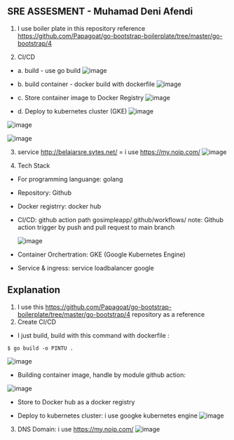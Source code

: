 ## SRE ASSESMENT - Muhamad Deni Afendi

1. I use boiler plate in this repository reference https://github.com/Papagoat/go-bootstrap-boilerplate/tree/master/go-bootstrap/4

2. CI/CD 
- a. build - use go build
![image](https://user-images.githubusercontent.com/80587939/172310577-f100c362-ba79-402e-8024-28006d2532d1.png)

- b. build container - docker build with dockerfile
![image](https://user-images.githubusercontent.com/80587939/172314214-f10c10b5-2c0f-42a4-9939-0c158facd7b8.png)

- c. Store container image to Docker Registry
![image](https://user-images.githubusercontent.com/80587939/172310105-5563ba7b-aa17-41f6-b64b-037bf4ed6efc.png)

- d. Deploy to kubernetes cluster (GKE)
![image](https://user-images.githubusercontent.com/80587939/172313602-d2019691-ae3a-4f0f-b08f-fd8d9ab1a3dc.png)

![image](https://user-images.githubusercontent.com/80587939/172313746-2121abfe-ac36-4fbf-8c19-062275542288.png)

![image](https://user-images.githubusercontent.com/80587939/172314015-572f7d81-c556-4d1f-b056-22e402ce0d94.png)

3. service http://belajarsre.sytes.net/ = i use https://my.noip.com/
![image](https://user-images.githubusercontent.com/80587939/172311106-77cfa32f-b9a9-4320-8a31-5cc0c29976eb.png)

4. Tech Stack 
- For programming languange: golang
- Repository: Github
- Docker registrry: docker hub
- CI/CD: github action path gosimpleapp/.github/workflows/
  note: Github action trigger by push and pull request to main branch
  
  ![image](https://user-images.githubusercontent.com/80587939/172317552-7d4b16a8-9659-4db7-9e79-33e949a472e8.png)
  
- Container Orchertration: GKE (Google Kubernetes Engine)
- Service & ingress: service loadbalancer google


## Explanation
1. I use this https://github.com/Papagoat/go-bootstrap-boilerplate/tree/master/go-bootstrap/4 repository as a reference 
2. Create CI/CD
- I just build, build with this command with dockerfile :
```
$ go build -o PINTU .
```

![image](https://user-images.githubusercontent.com/80587939/172316703-bcb18793-c41e-4e4b-9e9d-551db67c6eb7.png)


- Building container image, handle by module github action:

![image](https://user-images.githubusercontent.com/80587939/172315777-97cc8728-39d8-4c73-84d1-66de60afa88a.png)

- Store to Docker hub as a docker registry

- Deploy to kubernetes cluster: i use googke kubernetes engine
![image](https://user-images.githubusercontent.com/80587939/172316178-69a7148c-01cf-469a-8b17-d4ffd922a48b.png)

3. DNS Domain: i use https://my.noip.com/
![image](https://user-images.githubusercontent.com/80587939/172316331-e887c02b-378d-4d42-841e-2c2dbd423da0.png)
